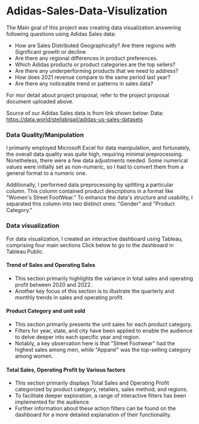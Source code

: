 # Adidas-Sales-Data-Visulization

The Main goal of this project was creating data visualization answering following questions using Adidas Sales data:
- How are Sales Distributed Geographically? Are there regions with Significant growth or decline
- Are there any regional differences in product preferences.
- Which Adidas products or product categories are the top sellers?
- Are there any underperforming products that we need to address?
- How does 2021 revenue compare to the same period last year?
- Are there any noticeable trend or patterns in sales data?

For mor detail about project proposal, refer to the project proposal document uploaded above.

Source of our Adidas Sales data is from link shown below:
Data: https://data.world/stellabigail/adidas-us-sales-datasets

### Data Quality/Manipulation
I primarily employed Microsoft Excel for data manipulation, and fortunately, the overall data quality was quite high, requiring minimal preprocessing. Nonetheless, there were a few data adjustments needed. Some numerical values were initially set as non-numeric, so I had to convert them from a general format to a numeric one.

Additionally, I performed data preprocessing by splitting a particular column. This column contained product descriptions in a format like "Women's Street FootWear." To enhance the data's structure and usability, I separated this column into two distinct ones: "Gender" and "Product Category."

### Data visualization
For data visualization, I created an interactive dashboard using Tableau, comprising four main sections Click below to go to the dashboard in Tableau Public. 

#### Trend of Sales and Operating Sales
- This section primarily highlights the variance in total sales and operating profit between 2020 and 2022.
- Another key focus of this section is to illustrate the quarterly and monthly trends in sales and operating profit.

#### Product Category and unit sold
- This section primarily presents the unit sales for each product category.
- Filters for year, state, and city have been applied to enable the audience to delve deeper into each specific year and region.
- Notably, a key observation here is that "Street Footwear" had the highest sales among men, while "Apparel" was the top-selling category among women.

#### Total Sales, Operating Profit by Various factors
- This section primarily displays Total Sales and Operating Profit categorized by product category, retailers, sales method, and regions.
- To facilitate deeper exploration, a range of interactive filters has been implemented for the audience.
- Further information about these action filters can be found on the dashboard for a more detailed explanation of their functionality.

